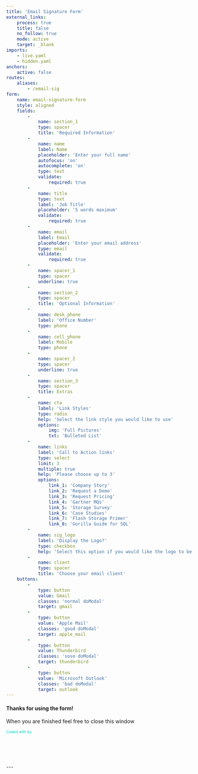 ```yaml
---
title: 'Email Signature Form'
external_links:
    process: true
    title: false
    no_follow: true
    mode: active
    target: _blank
imports:
    - live.yaml
    - hidden.yaml
anchors:
    active: false
routes:
    aliases:
        - /email-sig
form:
    name: email-signature-form
    style: aligned
    fields:
        -
            name: section_1
            type: spacer
            title: 'Required Information'
        -
            name: name
            label: Name
            placeholder: 'Enter your full name'
            autofocus: 'on'
            autocomplete: 'on'
            type: text
            validate:
                required: true
        -
            name: title
            type: text
            label: 'Job Title'
            placeholder: '5 words maximum'
            validate:
                required: true
        -
            name: email
            label: Email
            placeholder: 'Enter your email address'
            type: email
            validate:
                required: true
        -
            name: spacer_1
            type: spacer
            underline: true
        -
            name: section_2
            type: spacer
            title: 'Optional Information'
        -
            name: desk_phone
            label: 'Office Number'
            type: phone
        -
            name: cell_phone
            label: Mobile
            type: phone
        -
            name: spacer_2
            type: spacer
            underline: true
        -
            name: section_3
            type: spacer
            title: Extras
        -
            name: cta
            label: 'Link Styles'
            type: radio
            help: 'Select the link style you would like to use'
            options:
                img: 'Full Pictures'
                txt: 'Bulleted List'
        -
            name: links
            label: 'Call to Action links'
            type: select
            limit: 3
            multiple: true
            help: 'Please choose up to 3'
            options:
                link_1: 'Company Story'
                link_2: 'Request a Demo'
                link_3: 'Request Pricing'
                link_4: 'Gartner MQs'
                link_5: 'Storage Survey'
                link_6: 'Case Studies'
                link_7: 'Flash Storage Primer'
                link_8: 'Gorilla Guide for SQL'
        -
            name: sig_logo
            label: 'Display the Logo?'
            type: checkbox
            help: 'Select this option if you would like the logo to be in your signature'
        -
            name: client
            type: spacer
            title: 'Choose your email client'
    buttons:
        -
            type: button
            value: Gmail
            classes: 'normal doModal'
            target: gmail
        -
            type: button
            value: 'Apple Mail'
            classes: 'good doModal'
            target: apple_mail
        -
            type: button
            value: Thunderbird
            classes: 'soso doModal'
            target: thunderbird
        -
            type: button
            value: 'Microsoft Outlook'
            classes: 'bad doModal'
            target: outlook
---
```


<div style="display: none;">
{% for fid,cont in page.header.imports.hidden %}
    <div id='{{ fid  }}'>{{ cont }}</div>
{% endfor %}
</div>

<div class="centered" style="margin-bottom: 5rem;">
    <h4>Thanks for using the form!</h4>
    <p>When you are finished feel free to close this window</p>
    <p><span style="font-size: 10px; color: rgba(0,209,192,1);">Coded with <i class="fa fa-glass"></i> by <i class="fa fa-github-alt"></i></span></p>
</div>
---